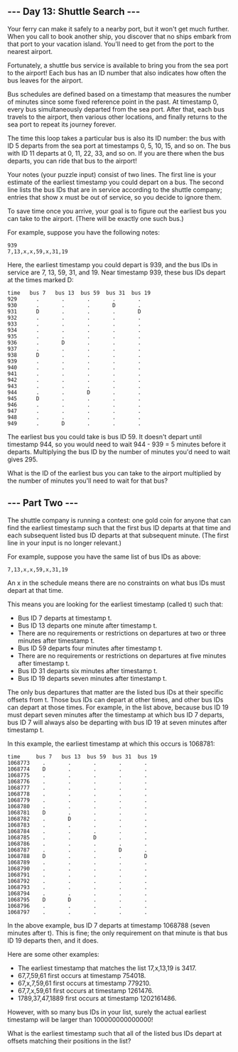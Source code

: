 ## --- Day 13: Shuttle Search ---

Your ferry can make it safely to a nearby port, but it won't get much further. When you call to book another ship, you discover that no ships embark from that port to your vacation island. You'll need to get from the port to the nearest airport.

Fortunately, a shuttle bus service is available to bring you from the sea port to the airport! Each bus has an ID number that also indicates how often the bus leaves for the airport.

Bus schedules are defined based on a timestamp that measures the number of minutes since some fixed reference point in the past. At timestamp 0, every bus simultaneously departed from the sea port. After that, each bus travels to the airport, then various other locations, and finally returns to the sea port to repeat its journey forever.

The time this loop takes a particular bus is also its ID number: the bus with ID 5 departs from the sea port at timestamps 0, 5, 10, 15, and so on. The bus with ID 11 departs at 0, 11, 22, 33, and so on. If you are there when the bus departs, you can ride that bus to the airport!

Your notes (your puzzle input) consist of two lines. The first line is your estimate of the earliest timestamp you could depart on a bus. The second line lists the bus IDs that are in service according to the shuttle company; entries that show x must be out of service, so you decide to ignore them.

To save time once you arrive, your goal is to figure out the earliest bus you can take to the airport. (There will be exactly one such bus.)

For example, suppose you have the following notes:

```
939
7,13,x,x,59,x,31,19
````

Here, the earliest timestamp you could depart is 939, and the bus IDs in service are 7, 13, 59, 31, and 19. Near timestamp 939, these bus IDs depart at the times marked D:

```
time   bus 7   bus 13  bus 59  bus 31  bus 19
929      .       .       .       .       .
930      .       .       .       D       .
931      D       .       .       .       D
932      .       .       .       .       .
933      .       .       .       .       .
934      .       .       .       .       .
935      .       .       .       .       .
936      .       D       .       .       .
937      .       .       .       .       .
938      D       .       .       .       .
939      .       .       .       .       .
940      .       .       .       .       .
941      .       .       .       .       .
942      .       .       .       .       .
943      .       .       .       .       .
944      .       .       D       .       .
945      D       .       .       .       .
946      .       .       .       .       .
947      .       .       .       .       .
948      .       .       .       .       .
949      .       D       .       .       .
```

The earliest bus you could take is bus ID 59. It doesn't depart until timestamp 944, so you would need to wait 944 - 939 = 5 minutes before it departs. Multiplying the bus ID by the number of minutes you'd need to wait gives 295.

What is the ID of the earliest bus you can take to the airport multiplied by the number of minutes you'll need to wait for that bus?

## --- Part Two ---

The shuttle company is running a contest: one gold coin for anyone that can find the earliest timestamp such that the first bus ID departs at that time and each subsequent listed bus ID departs at that subsequent minute. (The first line in your input is no longer relevant.)

For example, suppose you have the same list of bus IDs as above:

```
7,13,x,x,59,x,31,19
```

An x in the schedule means there are no constraints on what bus IDs must depart at that time.

This means you are looking for the earliest timestamp (called t) such that:

* Bus ID 7 departs at timestamp t.
* Bus ID 13 departs one minute after timestamp t.
* There are no requirements or restrictions on departures at two or three minutes after timestamp t.
* Bus ID 59 departs four minutes after timestamp t.
* There are no requirements or restrictions on departures at five minutes after timestamp t.
* Bus ID 31 departs six minutes after timestamp t.
* Bus ID 19 departs seven minutes after timestamp t.

The only bus departures that matter are the listed bus IDs at their specific offsets from t. Those bus IDs can depart at other times, and other bus IDs can depart at those times. For example, in the list above, because bus ID 19 must depart seven minutes after the timestamp at which bus ID 7 departs, bus ID 7 will always also be departing with bus ID 19 at seven minutes after timestamp t.

In this example, the earliest timestamp at which this occurs is 1068781:

```
time     bus 7   bus 13  bus 59  bus 31  bus 19
1068773    .       .       .       .       .
1068774    D       .       .       .       .
1068775    .       .       .       .       .
1068776    .       .       .       .       .
1068777    .       .       .       .       .
1068778    .       .       .       .       .
1068779    .       .       .       .       .
1068780    .       .       .       .       .
1068781    D       .       .       .       .
1068782    .       D       .       .       .
1068783    .       .       .       .       .
1068784    .       .       .       .       .
1068785    .       .       D       .       .
1068786    .       .       .       .       .
1068787    .       .       .       D       .
1068788    D       .       .       .       D
1068789    .       .       .       .       .
1068790    .       .       .       .       .
1068791    .       .       .       .       .
1068792    .       .       .       .       .
1068793    .       .       .       .       .
1068794    .       .       .       .       .
1068795    D       D       .       .       .
1068796    .       .       .       .       .
1068797    .       .       .       .       .
```

In the above example, bus ID 7 departs at timestamp 1068788 (seven minutes after t). This is fine; the only requirement on that minute is that bus ID 19 departs then, and it does.

Here are some other examples:

* The earliest timestamp that matches the list 17,x,13,19 is 3417.
* 67,7,59,61 first occurs at timestamp 754018.
* 67,x,7,59,61 first occurs at timestamp 779210.
* 67,7,x,59,61 first occurs at timestamp 1261476.
* 1789,37,47,1889 first occurs at timestamp 1202161486.

However, with so many bus IDs in your list, surely the actual earliest timestamp will be larger than 100000000000000!

What is the earliest timestamp such that all of the listed bus IDs depart at offsets matching their positions in the list?